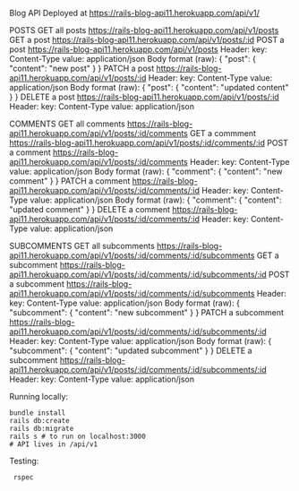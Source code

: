 Blog API
Deployed at https://rails-blog-api11.herokuapp.com/api/v1/

POSTS
  GET all posts
    https://rails-blog-api11.herokuapp.com/api/v1/posts
  GET a post
    https://rails-blog-api11.herokuapp.com/api/v1/posts/:id
  POST a post
    https://rails-blog-api11.herokuapp.com/api/v1/posts
    Header:
      key: Content-Type
      value: application/json
    Body format (raw):
      { "post": { "content": "new post" } }
   PATCH a post
      https://rails-blog-api11.herokuapp.com/api/v1/posts/:id
      Header:
        key: Content-Type
        value: application/json
      Body format (raw):
        { "post": { "content": "updated content" } }
    DELETE a post
      https://rails-blog-api11.herokuapp.com/api/v1/posts/:id
      Header:
        key: Content-Type
        value: application/json

COMMENTS
    GET all comments
       https://rails-blog-api11.herokuapp.com/api/v1/posts/:id/comments
    GET a commment
       https://rails-blog-api11.herokuapp.com/api/v1/posts/:id/comments/:id
    POST a comment
       https://rails-blog-api11.herokuapp.com/api/v1/posts/:id/comments
       Header:
        key: Content-Type
        value: application/json
       Body format (raw):
        { "comment": { "content": "new comment" } }
     PATCH a comment
       https://rails-blog-api11.herokuapp.com/api/v1/posts/:id/comments/:id
       Header:
        key: Content-Type
        value: application/json
       Body format (raw):
        { "comment": { "content": "updated comment" } }
      DELETE a comment
        https://rails-blog-api11.herokuapp.com/api/v1/posts/:id/comments/:id
        Header:
         key: Content-Type
         value: application/json
 
 SUBCOMMENTS
     GET all subcomments
       https://rails-blog-api11.herokuapp.com/api/v1/posts/:id/comments/:id/subcomments
     GET a subcomment
       https://rails-blog-api11.herokuapp.com/api/v1/posts/:id/comments/:id/subcomments/:id
     POST a subcomment
       https://rails-blog-api11.herokuapp.com/api/v1/posts/:id/comments/:id/subcomments
       Header:
        key: Content-Type
        value: application/json
       Body format (raw):
        { "subcomment": { "content": "new subcomment" } }
      PATCH a subcomment
        https://rails-blog-api11.herokuapp.com/api/v1/posts/:id/comments/:id/subcomments/:id
        Header:
        key: Content-Type
        value: application/json
       Body format (raw):
        { "subcomment": { "content": "updated subcomment" } }
      DELETE a subcomment
        https://rails-blog-api11.herokuapp.com/api/v1/posts/:id/comments/:id/subcomments/:id
        Header:
        key: Content-Type
        value: application/json

Running locally:
   
    bundle install
    rails db:create
    rails db:migrate
    rails s # to run on localhost:3000
    # API lives in /api/v1
 
 Testing:
   
     rspec
